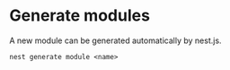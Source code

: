 # Generate modules

A new module can be generated automatically by nest.js.

```shell
nest generate module <name>
```
